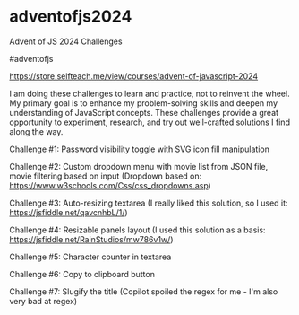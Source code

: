 # adventofjs2024
Advent of JS 2024 Challenges

#adventofjs

https://store.selfteach.me/view/courses/advent-of-javascript-2024

I am doing these challenges to learn and practice, not to reinvent the wheel. My primary goal is to enhance my problem-solving skills and deepen my understanding of JavaScript concepts. These challenges provide a great opportunity to experiment, research, and try out well-crafted solutions I find along the way.

Challenge #1: Password visibility toggle with SVG icon fill manipulation

Challenge #2: Custom dropdown menu with movie list from JSON file, movie filtering based on input
(Dropdown based on: https://www.w3schools.com/Css/css_dropdowns.asp)

Challenge #3: Auto-resizing textarea
(I really liked this solution, so I used it: https://jsfiddle.net/qavcnhbL/1/)

Challenge #4: Resizable panels layout
(I used this solution as a basis: https://jsfiddle.net/RainStudios/mw786v1w/)

Challenge #5: Character counter in textarea

Challenge #6: Copy to clipboard button

Challenge #7: Slugify the title (Copilot spoiled the regex for me - I'm also very bad at regex)